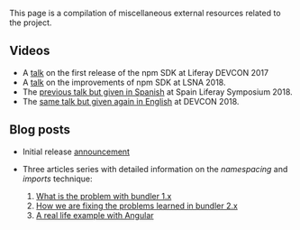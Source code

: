 This page is a compilation of miscellaneous external resources related to the project.

## Videos

* A [talk](https://www.youtube.com/watch?v=ay0wy2_tLTA&index=6&t=0s&list=PLKb_gn-WO_Kr2J9kcDvDDlcciKoDXfOAq) on the first release of the npm SDK at Liferay DEVCON 2017
* A [talk](https://www.youtube.com/watch?v=CyhR2l2eVSQ) on the improvements of npm SDK at LSNA 2018.
* The [previous talk but given in Spanish](https://www.youtube.com/watch?v=4BhPJhx__rc&index=15&list=PLKb_gn-WO_Ko0Zf7nffZ1kGDS8kWuUQNu&t=0s) at Spain Liferay Symposium 2018.
* The [same talk but given again in English](https://www.youtube.com/watch?reload=9&v=domq2R5Z0jU&feature=youtu.be) at DEVCON 2018.

## Blog posts

* Initial release [announcement](https://web.liferay.com/web/ivan.zaera/blog/-/blogs/modern-frontend-workflows-in-liferay-portal)

* Three articles series with detailed information on the _namespacing_ and _imports_ technique:

   1. [What is the problem with bundler 1.x](https://web.liferay.com/web/ivan.zaera/blog/-/blogs/why-we-need-a-new-liferay-npm-bundler-1-of-3-)
   2. [How we are fixing the problems learned in bundler 2.x](https://web.liferay.com/web/ivan.zaera/blog/-/blogs/why-we-need-a-new-liferay-npm-bundler-2-of-3-)
   3. [A real life example with Angular](https://web.liferay.com/web/ivan.zaera/blog/-/blogs/why-we-need-a-new-liferay-npm-bundler-3-of-3-)

